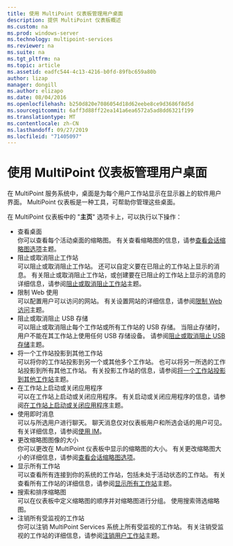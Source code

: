 ```yaml
---
title: 使用 MultiPoint 仪表板管理用户桌面
description: 提供 MultiPoint 仪表板概述
ms.custom: na
ms.prod: windows-server
ms.technology: multipoint-services
ms.reviewer: na
ms.suite: na
ms.tgt_pltfrm: na
ms.topic: article
ms.assetid: eadfc544-4c13-4216-b0fd-89fbc659a80b
author: lizap
manager: dongill
ms.author: elizapo
ms.date: 08/04/2016
ms.openlocfilehash: b250d820e7086054d18d62eebe8ce9d3686f8d5d
ms.sourcegitcommit: 6aff3d88ff22ea141a6ea6572a5ad8dd6321f199
ms.translationtype: MT
ms.contentlocale: zh-CN
ms.lasthandoff: 09/27/2019
ms.locfileid: "71405097"
---
```

# <a name="manage-user-desktops-using-multipoint-dashboard"></a>使用 MultiPoint 仪表板管理用户桌面
在 MultiPoint 服务系统中，桌面是为每个用户工作站显示在显示器上的软件用户界面。 MultiPoint 仪表板是一种工具，可帮助你管理这些桌面。   
  
在 MultiPoint 仪表板中的 "**主页**" 选项卡上，可以执行以下操作：  
  
- 查看桌面  
你可以查看每个活动桌面的缩略图。 有关查看缩略图的信息，请参[查看会话缩略图选项](View-Options-for-Session-Thumbnails-in-MultiPoint-Dashboard.md)主题。  
- 阻止或取消阻止工作站  
可以阻止或取消阻止工作站。 还可以自定义要在已阻止的工作站上显示的消息。 有关阻止或取消阻止工作站，或创建要在已阻止的工作站上显示的消息的详细信息，请参阅[阻止或取消阻止工作站](Block-or-Unblock-a-Station.md)主题。  
- 限制 Web 使用  
可以配置用户可以访问的网站。 有关设置网站的详细信息，请参阅[限制 Web 访问](Limit-Web-Access.md)主题。  
- 阻止或取消阻止 USB 存储  
可以阻止或取消阻止每个工作站或所有工作站的 USB 存储。 当阻止存储时，用户不能在其工作站上使用任何 USB 存储设备。 请参阅[阻止或取消阻止 USB 存储](Block-or-Unblock-USB-Storage.md)主题。  
- 将一个工作站投影到其他工作站  
可以将你的工作站投影到另一个或其他多个工作站。 也可以将另一所选的工作站投影到所有其他工作站。 有关投影工作站的信息，请参阅[将一个工作站投影到其他工作站](Project-a-Station-to-Other-Stations.md)主题。  
- 在工作站上启动或关闭应用程序  
可以在工作站上启动或关闭应用程序。 有关启动或关闭应用程序的信息，请参阅[在工作站上启动或关闭应用程序](Launch-or-Close-Applications-on-a-Station.md)主题。  
- 使用即时消息  
可以与所选用户进行聊天。 聊天消息仅对仪表板用户和所选会话的用户可见。 有关详细信息，请参阅[使用 IM](Use-IM.md)。  
- 更改缩略图图像的大小  
你可以更改在 MultiPoint 仪表板中显示的缩略图的大小。 有关更改缩略图大小的详细信息，请参阅[查看会话缩略图选项](View-Options-for-Session-Thumbnails-in-MultiPoint-Dashboard.md)。
- 显示所有工作站  
可以查看所有连接到你的系统的工作站，包括未处于活动状态的工作站。 有关查看所有工作站的详细信息，请参阅[显示所有工作站](Show-All-Stations.md)主题。  
- 搜索和排序缩略图  
可以在仪表板中定义缩略图的顺序并对缩略图进行分组。 使用搜索筛选缩略图。  
- 注销所有受监视的工作站  
你可以注销 MultiPoint Services 系统上所有受监视的工作站。 有关注销受监视的工作站的详细信息，请参阅[注销用户工作站](Log-Off-User-Sessions.md)主题。